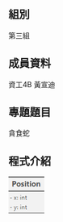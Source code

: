 ## 組別
第三組

## 成員資料
資工4B 黃宣迪

## 專題題目
貪食蛇

## 程式介紹
![image](https://github.com/chichi-coconut/-/blob/picture/%E8%9E%A2%E5%B9%95%E6%93%B7%E5%8F%96%E7%95%AB%E9%9D%A2%20Position.png)

